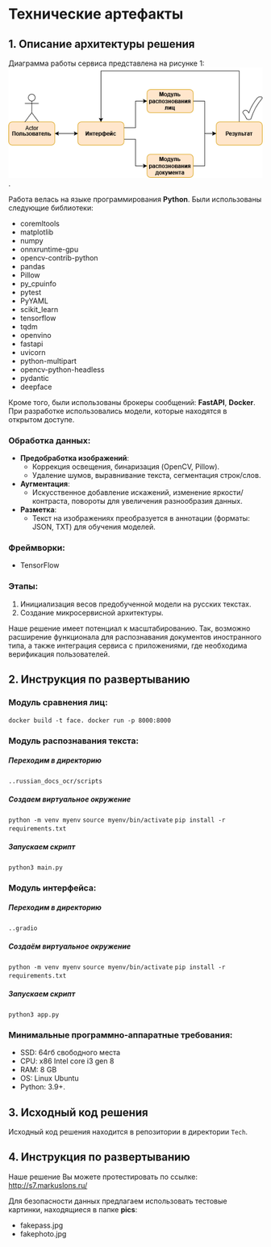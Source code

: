 # Технические артефакты

## 1. Описание архитектуры решения

Диаграмма работы сервиса представлена на рисунке 1: <br>
![Диаграмма](/pics/image6.png).

Работа велась на языке программирования **Python**. Были использованы следующие библиотеки:

- coremltools  
- matplotlib  
- numpy  
- onnxruntime-gpu  
- opencv-contrib-python  
- pandas  
- Pillow  
- py_cpuinfo  
- pytest  
- PyYAML  
- scikit_learn  
- tensorflow  
- tqdm  
- openvino  
- fastapi  
- uvicorn  
- python-multipart  
- opencv-python-headless  
- pydantic  
- deepface  

Кроме того, были использованы брокеры сообщений: **FastAPI**, **Docker**.  
При разработке использовались модели, которые находятся в открытом доступе.

### Обработка данных:
- **Предобработка изображений**:
  - Коррекция освещения, бинаризация (OpenCV, Pillow).
  - Удаление шумов, выравнивание текста, сегментация строк/слов.
- **Аугментация**:
  - Искусственное добавление искажений, изменение яркости/контраста, повороты для увеличения разнообразия данных.
- **Разметка**:
  - Текст на изображениях преобразуется в аннотации (форматы: JSON, TXT) для обучения моделей.

### Фреймворки:
- TensorFlow

### Этапы:
1. Инициализация весов предобученной модели на русских текстах.
2. Создание микросервисной архитектуры.

Наше решение имеет потенциал к масштабированию. Так, возможно расширение функционала для распознавания документов иностранного типа, а также интеграция сервиса с приложениями, где необходима верификация пользователей.

## 2. Инструкция по развертыванию
### Модуль сравнения лиц:
```docker build -t face. docker run -p 8000:8000```
### Модуль распознавания текста:
##### Переходим в директорию
```..russian_docs_ocr/scripts```
##### Создаем виртуальное окружение
```python -m venv myenv```
```source myenv/bin/activate```
```pip install -r requirements.txt```
##### Запускаем скрипт
```python3 main.py```

### Модуль интерфейса:
##### Переходим в директорию
```..gradio```
##### Создаём виртуальное окружение
```python -m venv myenv```
```source myenv/bin/activate```
```pip install -r requirements.txt```
##### Запускаем скрипт
```python3 app.py```

### Минимальные программно-аппаратные требования:
- SSD: 64гб свободного места
- CPU: x86 Intel core i3 gen 8 
- RAM: 8 GB
- OS: Linux Ubuntu 
- Python: 3.9+.

## 3. Исходный код решения
Исходный код решения находится в репозитории в директории ```Tech```.

## 4. Инструкция по развертыванию
Наше решение Вы можете протестировать по ссылке:
http://s7.markuslons.ru/

Для безопасности данных предлагаем использовать тестовые картинки, находящиеся в папке **pics**:

- fakepass.jpg
- fakephoto.jpg

